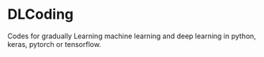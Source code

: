 # DLCoding
Codes for gradually Learning machine learning and deep learning in python, keras, pytorch or tensorflow. 
